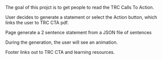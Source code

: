 The goal of this projct is to get people to read the TRC Calls To Action.

User decides to generate a statement or select the Action button, which links the user to TRC CTA pdf.

Page generate a 2 sentence statement from a JSON file of sentences

During the generation, the user will see an animation.

Footer links out to TRC CTA and learning resources.
